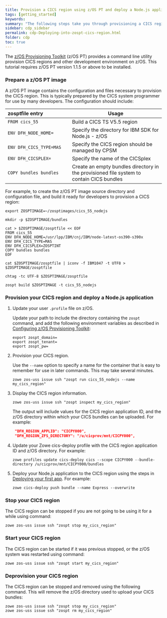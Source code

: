 ```yaml
---
title: Provision a CICS region using z/OS PT and deploy a Node.js application
tags: [getting_started]
keywords:
summary: "The following steps take you through provisioning a CICS region using the z/OS Provisioning Toolkit, then creating and deploying an application to the CICS region."
sidebar: cdp_sidebar
permalink: cdp-Deploying-into-zospt-cics-region.html
folder: cdp
toc: true
---
```


The [z/OS Provisioning Toolkit](https://developer.ibm.com/mainframe/products/zospt/) (z/OS PT) provides a command line utility provision CICS regions and other development environment on z/OS. This tutorial requires z/OS PT version 1.1.5 or above to be installed.

### Prepare a z/OS PT image

A z/OS PT image contains the configuration and files necessary to provision the CICS region. This is typically prepared by the CICS system programmer for use by many developers. The configuration should include:

| zosptfile&nbsp;entry&nbsp;&nbsp;&nbsp;&nbsp;&nbsp;&nbsp;&nbsp;&nbsp;&nbsp;&nbsp;&nbsp;&nbsp;&nbsp;&nbsp;&nbsp;&nbsp;&nbsp;&nbsp; | Usage |
| --- | -- |
| `FROM cics_55` | Build a CICS TS V5.5 region |
| `ENV DFH_NODE_HOME=` | Specify the directory for IBM SDK for Node.js - z/OS |
| `ENV DFH_CICS_TYPE=MAS` | Specify the CICS region should be managed by CPSM |
| `ENV DFH_CICSPLEX=` | Specify the name of the CICSplex |
| `COPY bundles bundles` | Create an empty bundles directory in the provisioned file system to contain CICS bundles |

For example, to create the z/OS PT image source directory and configuration file, and build it ready for developers to provision a CICS region:

```console
export ZOSPTIMAGE=~/zosptimages/cics_55_nodejs

mkdir -p $ZOSPTIMAGE/bundles

cat > $ZOSPTIMAGE/zosptfile << EOF
FROM cics_55
ENV DFH_NODE_HOME=/usr/lpp/IBM/cnj/IBM/node-latest-os390-s390x
ENV DFH_CICS_TYPE=MAS
ENV DFH_CICSPLEX=ZOSPTINT
COPY bundles bundles
EOF

cat $ZOSPTIMAGE/zosptfile | iconv -f IBM1047 -t UTF8 > $ZOSPTIMAGE/zosptfile

chtag -tc UTF-8 $ZOSPTIMAGE/zosptfile

zospt build $ZOSPTIMAGE -t cics_55_nodejs
```

### Provision your CICS region and deploy a Node.js application

1. Update your user `.profile` file on z/OS.

   Update your path to include the directory containing the `zospt` command, and add the following environment variables as described in [Configuring z/OS Provisioning Toolkit](https://www.ibm.com/support/knowledgecenter/en/SSXH44E_1.0.0/zospt/zospt-configuring.html):

   ```properties
   export zospt_domain=
   export zospt_tenant=
   export zospt_pw=
   ```

2. Provision your CICS region.

   Use the `--name` option to specify a name for the container that is easy to remember for use in later commands. This may take several minutes.

   ```console
   zowe zos-uss issue ssh "zospt run cics_55_nodejs --name my_cics_region"
   ```

3. Display the CICS region information.

   ```console
   zowe zos-uss issue ssh "zospt inspect my_cics_region"
   ```

   The output will include values for the CICS region application ID, and the z/OS directory within which your CICS bundles can be uploaded. For example:

   ```json
    "DFH_REGION_APPLID": "CICPY000",
    "DFH_REGION_ZFS_DIRECTORY": "/u/cicprov/mnt/CICPY000",
    ```

4. Update your Zowe cics-deploy profile with the CICS region application ID and z/OS directory. For example:

   ```console
   zowe profiles update cics-deploy cics --scope CICPY000 --bundle-directory /u/cicprov/mnt/CICPY000/bundles
   ```

4. Deploy your Node.js application to the CICS region using the steps in [Deploying your first app](cdp-Deploying-your-first-app). For example:

   ```console
   zowe cics-deploy push bundle --name Express --overwrite
   ```

### Stop your CICS region

The CICS region can be stopped if you are not going to be using it for a while using command:

```console
zowe zos-uss issue ssh "zospt stop my_cics_region"
```

### Start your CICS region

The CICS region can be started if it was previous stopped, or the z/OS system was restarted using command:

```console
zowe zos-uss issue ssh "zospt start my_cics_region"
```

### Deprovision your CICS region

The CICS region can be stopped and removed using the following command. This will remove the z/OS directory used to upload your CICS bundles:

```console
zowe zos-uss issue ssh "zospt stop my_cics_region"
zowe zos-uss issue ssh "zospt rm my_cics_region"
```